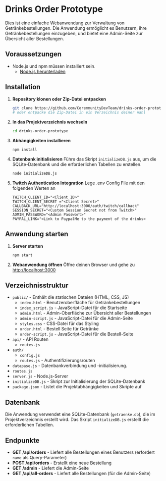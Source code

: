 
# Drinks Order Prototype

Dies ist eine einfache Webanwendung zur Verwaltung von Getränkebestellungen. Die Anwendung ermöglicht es Benutzern, ihre Getränkebestellungen einzugeben, und bietet eine Admin-Seite zur Übersicht aller Bestellungen.

## Voraussetzungen

- Node.js und npm müssen installiert sein.
  - [Node.js herunterladen](https://nodejs.org/)

## Installation

1. **Repository klonen oder Zip-Datei entpacken**
   ```bash
   git clone https://github.com/CoremmunityDevTeam/drinks-order-prototype.git
   # oder entpacke die Zip-Datei in ein Verzeichnis deiner Wahl
   ```

2. **In das Projektverzeichnis wechseln**
   ```bash
   cd drinks-order-prototype
   ```

3. **Abhängigkeiten installieren**
   ```bash
   npm install
   ```

4. **Datenbank initialisieren**
   Führe das Skript `initializeDB.js` aus, um die SQLite-Datenbank und die erforderlichen Tabellen zu erstellen.
   ```bash
   node initializeDB.js
   ```
5. **Twitch Authentication Integration**
   Lege .env Config File mit den folgenden Werten an
   ```
   TWITCH_CLIENT_ID="<Client ID>"
   TWITCH_CLIENT_SECRET ="<Client Secret>"
   CALLBACK_URL="http://localhost:3000/auth/twitch/callback" 
   SESSION_SECRET="<Custom Session Secret not from Twitch>"
   ADMIN_PASSWORD="<Admin Passwort>"
   PAYPAL_LINK="<Link to PaypalMe to the payment of the drinks>
   ```

## Anwendung starten

1. **Server starten**
   ```bash
   npm start
   ```

2. **Webanwendung öffnen**
   Öffne deinen Browser und gehe zu [http://localhost:3000](http://localhost:3000)

## Verzeichnisstruktur

- `public/` - Enthält die statischen Dateien (HTML, CSS, JS)
  - `index.html` - Benutzeroberfläche für Getränkebestellungen
  - `index_script.js` - JavaScript-Datei für die Startseite
  - `admin.html` - Admin-Oberfläche zur Übersicht aller Bestellungen
  - `admin-script.js` - JavaScript-Datei für die Admin-Seite
  - `styles.css` - CSS-Datei für das Styling
  - `order.html` - Bestell Seite für Getränke
  - `order-script.js` - JavaScript-Datei für die Bestell-Seite
- `api/` - API Routen
  - `routes.js` 
- `auth/` 
  - `config.js`
  - `routes.js` - Authentifizierungsrouten
- `datapase.js` -  Datenbankverbindung und -initialisierung.
- `routes.js` 
- `server.js` - Node.js-Server
- `initializeDB.js` - Skript zur Initialisierung der SQLite-Datenbank
- `package.json` - Listet die Projektabhängigkeiten und Skripte auf

## Datenbank

Die Anwendung verwendet eine SQLite-Datenbank (`getraenke.db`), die im Projektverzeichnis erstellt wird. Das Skript `initializeDB.js` erstellt die erforderlichen Tabellen.

## Endpunkte

- **GET /api/orders** - Liefert alle Bestellungen eines Benutzers (erfordert `name` als Query-Parameter)
- **POST /api/orders** - Erstellt eine neue Bestellung
- **GET /admin** - Liefert die Admin-Seite
- **GET /api/all-orders** - Liefert alle Bestellungen (für die Admin-Seite)


